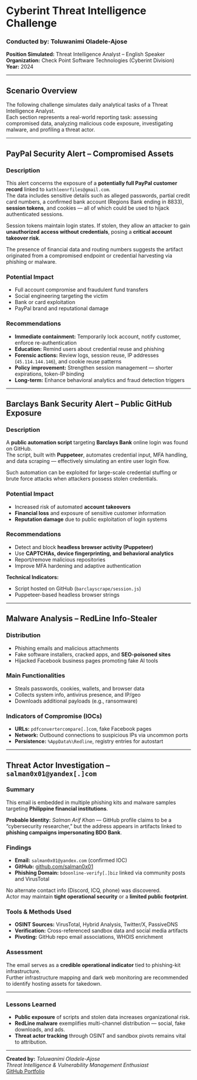# Cyberint Threat Intelligence Challenge  
### Conducted by: Toluwanimi Oladele-Ajose  
**Position Simulated:** Threat Intelligence Analyst – English Speaker  
**Organization:** Check Point Software Technologies (Cyberint Division)  
**Year:** 2024  

---

## Scenario Overview  
The following challenge simulates daily analytical tasks of a Threat Intelligence Analyst.  
Each section represents a real-world reporting task: assessing compromised data, analyzing malicious code exposure, investigating malware, and profiling a threat actor.  

---

## PayPal Security Alert – Compromised Assets  

### Description  
This alert concerns the exposure of a **potentially full PayPal customer record** linked to `kathleenrfiles@gmail.com`.  
The data includes sensitive details such as alleged passwords, partial credit card numbers, a confirmed bank account (Regions Bank ending in 8833), **session tokens**, and cookies — all of which could be used to hijack authenticated sessions.  

Session tokens maintain login states. If stolen, they allow an attacker to gain **unauthorized access without credentials**, posing a **critical account takeover risk**.  

The presence of financial data and routing numbers suggests the artifact originated from a compromised endpoint or credential harvesting via phishing or malware.

### Potential Impact  
- Full account compromise and fraudulent fund transfers  
- Social engineering targeting the victim  
- Bank or card exploitation  
- PayPal brand and reputational damage  

### Recommendations  
- **Immediate containment:** Temporarily lock account, notify customer, enforce re-authentication  
- **Education:** Remind users about credential reuse and phishing  
- **Forensic actions:** Review logs, session reuse, IP addresses (`45.114.144.146`), and cookie reuse patterns  
- **Policy improvement:** Strengthen session management — shorter expirations, token-IP binding  
- **Long-term:** Enhance behavioral analytics and fraud detection triggers  

---

## Barclays Bank Security Alert – Public GitHub Exposure  

### Description  
A **public automation script** targeting **Barclays Bank** online login was found on GitHub.  
The script, built with **Puppeteer**, automates credential input, MFA handling, and data scraping — effectively simulating an entire user login flow.  

Such automation can be exploited for large-scale credential stuffing or brute force attacks when attackers possess stolen credentials.

### Potential Impact  
- Increased risk of automated **account takeovers**  
- **Financial loss** and exposure of sensitive customer information  
- **Reputation damage** due to public exploitation of login systems  

### Recommendations  
- Detect and block **headless browser activity (Puppeteer)**  
- Use **CAPTCHAs, device fingerprinting, and behavioral analytics**  
- Report/remove malicious repositories  
- Improve MFA hardening and adaptive authentication  

**Technical Indicators:**  
- Script hosted on GitHub (`barclayscrape/session.js`)  
- Puppeteer-based headless browser strings  

---

## Malware Analysis – RedLine Info-Stealer  

### Distribution  
- Phishing emails and malicious attachments  
- Fake software installers, cracked apps, and **SEO-poisoned sites**  
- Hijacked Facebook business pages promoting fake AI tools  

### Main Functionalities  
- Steals passwords, cookies, wallets, and browser data  
- Collects system info, antivirus presence, and IP/geo  
- Downloads additional payloads (e.g., ransomware)  

### Indicators of Compromise (IOCs)  
- **URLs:** `pdfconvertercompare[.]com`, fake Facebook pages  
- **Network:** Outbound connections to suspicious IPs via uncommon ports  
- **Persistence:** `%AppData%\Redline`, registry entries for autostart  

---

## Threat Actor Investigation – `salman0x01@yandex[.]com`  

### Summary  
This email is embedded in multiple phishing kits and malware samples targeting **Philippine financial institutions**.  

**Probable Identity:** *Salman Arif Khan* — GitHub profile claims to be a “cybersecurity researcher,” but the address appears in artifacts linked to **phishing campaigns impersonating BDO Bank**.  

### Findings  
- **Email:** `salman0x01@yandex.com` (confirmed IOC)  
- **GitHub:** [github.com/salman0x01](https://github.com/salman0x01)  
- **Phishing Domain:** `bdoonline-verify[.]biz` linked via community posts and VirusTotal  

No alternate contact info (Discord, ICQ, phone) was discovered.  
Actor may maintain **tight operational security** or a **limited public footprint**.  

### Tools & Methods Used  
- **OSINT Sources:** VirusTotal, Hybrid Analysis, Twitter/X, PassiveDNS  
- **Verification:** Cross-referenced sandbox data and social media artifacts  
- **Pivoting:** GitHub repo email associations, WHOIS enrichment  

### Assessment  
The email serves as a **credible operational indicator** tied to phishing-kit infrastructure.  
Further infrastructure mapping and dark web monitoring are recommended to identify hosting assets for takedown.  

---

### Lessons Learned  
- **Public exposure** of scripts and stolen data increases organizational risk.  
- **RedLine malware** exemplifies multi-channel distribution — social, fake downloads, and ads.  
- **Threat actor tracking** through OSINT and sandbox pivots remains vital to attribution.  

---

**Created by:** *Toluwanimi Oladele-Ajose*  
*Threat Intelligence & Vulnerability Management Enthusiast*  
[GitHub Portfolio](https://github.com/toluwaez)  
